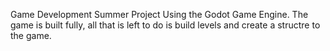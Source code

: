 Game Development Summer Project Using the Godot Game Engine. The game is built fully, all that is left to do is build levels and create a structre to the game.
